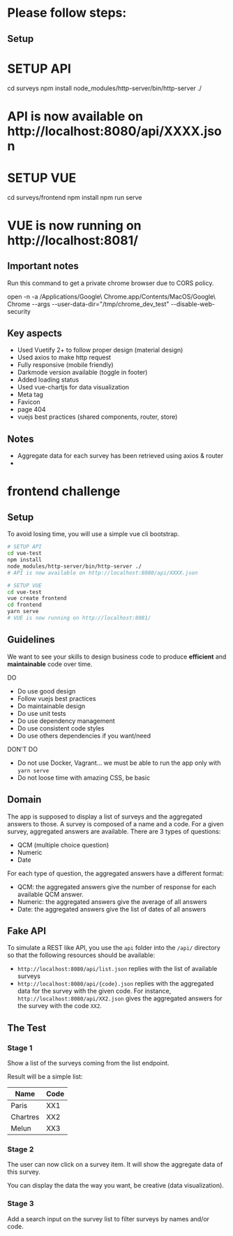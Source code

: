 # Please follow steps:

## Setup
# SETUP API

cd surveys
npm install
node_modules/http-server/bin/http-server ./
# API is now available on http://localhost:8080/api/XXXX.json

# SETUP VUE
cd surveys/frontend
npm install
npm run serve
# VUE is now running on http://localhost:8081/ 


## Important notes

Run this command to get a private chrome browser due to CORS policy.

open -n -a /Applications/Google\ Chrome.app/Contents/MacOS/Google\ Chrome --args --user-data-dir="/tmp/chrome_dev_test" --disable-web-security

## Key aspects
- Used Vuetify 2+ to follow proper design (material design)
- Used axios to make http request
- Fully responsive (mobile friendly)
- Darkmode version available (toggle in footer)
- Added loading status
- Used vue-chartjs for data visualization
- Meta tag
- Favicon
- page 404
- vuejs best practices (shared components, router, store)

## Notes
- Aggregate data for each survey has been retrieved using axios & router
- 





# frontend challenge

## Setup

To avoid losing time, you will use a simple vue cli bootstrap.

```bash
# SETUP API
cd vue-test
npm install
node_modules/http-server/bin/http-server ./
# API is now available on http://localhost:8080/api/XXXX.json

# SETUP VUE
cd vue-test
vue create frontend
cd frontend
yarn serve
# VUE is now running on http://localhost:8081/ 
```

## Guidelines

We want to see your skills to design business code to produce **efficient** and **maintainable** code over time.

DO
* Do use good design
* Follow vuejs best practices
* Do maintainable design
* Do use unit tests
* Do use dependency management
* Do use consistent code styles
* Do use others dependencies if you want/need


DON'T DO
* Do not use Docker, Vagrant... we must be able to run the app only with `yarn serve`
* Do not loose time with amazing CSS, be basic

## Domain

The app is supposed to display a list of surveys and the aggregated answers to
those. A survey is composed of a name and a code. For a given survey, aggregated
answers are available. There are 3 types of questions:

* QCM (multiple choice question)
* Numeric
* Date

For each type of question, the aggregated answers have a different format:

* QCM: the aggregated answers give the number of response for each available
  QCM answer.
* Numeric: the aggregated answers give the average of all answers
* Date: the aggregated answers give the list of dates of all answers

## Fake API

To simulate a REST like API, you use the `api` folder into the
`/api/` directory so that the following resources should be
available:

* `http://localhost:8080/api/list.json` replies with the list of available
  surveys
* `http://localhost:8080/api/{code}.json` replies with the aggregated data
  for the survey with the given code. For instance, `http://localhost:8080/api/XX2.json`
  gives the aggregated answers for the survey with the code `XX2`.

## The Test

### Stage 1

Show a list of the surveys coming from the list endpoint.

Result will be a simple list:

| Name  	|  Code	     |
|---        |---	     |
| Paris  	| XX1        |
| Chartres  | XX2        |
| Melun  	| XX3        |

### Stage 2

The user can now click on a survey item. It will show the aggregate data of this survey.

You can display the data the way you want, be creative (data visualization).

### Stage 3 

Add a search input on the survey list to filter surveys by names and/or code.
